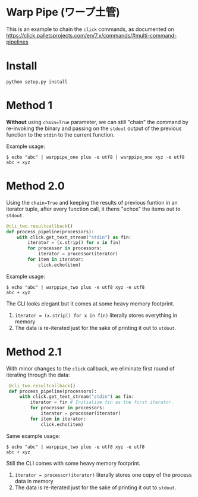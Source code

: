 # Warp Pipe (ワープ土管)

This is an example to chain the `click` commands, as documented on https://click.palletsprojects.com/en/7.x/commands/#multi-command-pipelines

# Install

```
python setup.py install
```

# Method 1

**Without** using `chain=True` parameter, we can still "chain" the command by re-invoking the binary and passing on the `stdout` output of the previous function to the `stdin` to the current function.

Example usage:

```
$ echo "abc" | warppipe_one plus -e utf8 | warppipe_one xyz -e utf8
abc + xyz
```

# Method 2.0

Using the `chain=True` and keeping the results of previous funtion in an iterator tuple, after every function call, it thens "echos" the items out to `stdout`.

```python
@cli_two.resultcallback()
def process_pipeline(processors):
    with click.get_text_stream("stdin") as fin:
        iterator = (x.strip() for x in fin)
        for processor in processors:
            iterator = processor(iterator)
        for item in iterator:
            click.echo(item)
```

Example usage:

```
$ echo "abc" | warppipe_two plus -e utf8 xyz -e utf8
abc + xyz
```

The CLI looks elegant but it comes at some heavy memory footprint.

 1. `iterator = (x.strip() for x in fin)` literally stores everything in memory
 2. The data is re-iterated just for the sake of printing it out to `stdout`.

 # Method 2.1

 With minor changes to the `click` callback, we eliminate first round of iterating through the data:

```python
 @cli_two.resultcallback()
 def process_pipeline(processors):
     with click.get_text_stream("stdin") as fin:
         iterator = fin # Initialize fin as the first iterator.
         for processor in processors:
             iterator = processor(iterator)
         for item in iterator:
             click.echo(item)
```

Same example usage:

```
$ echo "abc" | warppipe_two plus -e utf8 xyz -e utf8
abc + xyz
```

Still the CLI comes with some heavy memory footprint.

 1. `iterator = processor(iterator)` literally stores one copy of the process data in memory
 2. The data is re-iterated just for the sake of printing it out to `stdout`.
